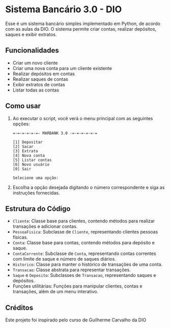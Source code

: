 # Sistema Bancário 3.0 - DIO

Esse é um sistema bancário simples implementado em Python, de acordo com as aulas da DIO. O sistema permite criar contas, realizar depósitos, saques e exibir extratos.

## Funcionalidades

- Criar um novo cliente
- Criar uma nova conta para um cliente existente
- Realizar depósitos em contas
- Realizar saques de contas
- Exibir extratos de contas
- Listar todas as contas

## Como usar

1. Ao executar o script, você verá o menu principal com as seguintes opções:
    ```
    =-=-=-=-=-=- MARBANK 3.0 -=-=-=-=-=-=

    [1] Depositar
    [2] Sacar
    [3] Extrato
    [4] Nova conta
    [5] Listar contas
    [6] Novo usuário
    [0] Sair

    Selecione uma opção:
    ```

2. Escolha a opção desejada digitando o número correspondente e siga as instruções fornecidas.

## Estrutura do Código

- `Cliente`: Classe base para clientes, contendo métodos para realizar transações e adicionar contas.
- `PessoaFisica`: Subclasse de `Cliente`, representando clientes pessoas físicas.
- `Conta`: Classe base para contas, contendo métodos para depósito e saque.
- `ContaCorrente`: Subclasse de `Conta`, representando contas correntes com limite de saque e número de saques diários.
- `Historico`: Classe para manter o histórico de transações de uma conta.
- `Transacao`: Classe abstrata para representar transações.
- `Saque` e `Deposito`: Subclasses de `Transacao`, representando saques e depósitos.
- Funções utilitárias: Funções para manipular clientes, contas e transações, além de um menu interativo.

## Créditos

Este projeto foi inspirado pelo curso de Guilherme Carvalho da DIO